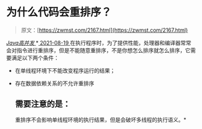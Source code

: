 <!--yml
category: 未分类
date: 0001-01-01 00:00:00
-->

# 为什么代码会重排序？

> 原文：[https://zwmst.com/2167.html](https://zwmst.com/2167.html)

   [ *Java高并发* ](https://zwmst.com/java%e9%ab%98%e5%b9%b6%e5%8f%91)*[ <time datetime="2021-08-19T08:52:38+08:00"> 2021-08-19 </time> ](https://zwmst.com/2167.html)  在执行程序时，为了提供性能，处理器和编译器常常会对指令进行重排序，但是不能随意重排序，不是你想怎么排序就怎么排序，它需要满足以下两个条件：

*   在单线程环境下不能改变程序运行的结果；
*   存在数据依赖关系的不允许重排序

    ## 需要注意的是：

    重排序不会影响单线程环境的执行结果，但是会破坏多线程的执行语义。*
